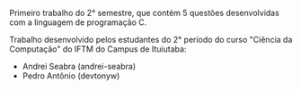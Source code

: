 Primeiro trabalho do 2° semestre, que contém 5 questões desenvolvidas com a linguagem de programação C.

Trabalho desenvolvido pelos estudantes do 2° período do curso "Ciência da Computação" do IFTM do Campus de Ituiutaba:
- Andrei Seabra (andrei-seabra)
- Pedro Antônio (devtonyw)